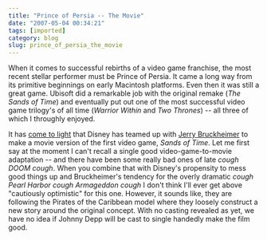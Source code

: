 ```yaml
---
title: "Prince of Persia -- The Movie"
date: "2007-05-04 00:34:21"
tags: [imported]
category: blog
slug: prince_of_persia_the_movie
---
```


When it comes to successful rebirths of a video game franchise, the most recent stellar performer must be Prince of Persia. It came a long way from its primitive beginnings on early Macintosh platforms. Even then it was still a great game. Ubisoft did a remarkable job with the original remake (<em>The Sands of Time</em>) and eventually put out one of the most successful video game trilogy's of all time (<em>Warrior Within</em> and <em>Two Thrones</em>) -- all three of which I throughly enjoyed.

It has <a href="http://www.filmwad.com/prince-of-persia-to-reign-on-silver-screen-2196-p.html">come to light</a> that Disney has teamed up with <a href="http://www.imdb.com/name/nm0000988/" title="The Rock is still a great movie">Jerry Bruckheimer</a> to make a movie version of the first video game, <em>Sands of Time</em>. Let me first say at the moment I can't recall a single good video-game-to-movie adaptation -- and there have been some really bad ones of late _cough_ <em>DOOM</em> _cough_. When you combine that with Disney's propensity to mess good things up and Bruckheimer's tendency for the overly dramatic _cough_ <em>Pearl Harbor</em> _cough_ <em>Armageddon</em> _cough_ I don't think I'll ever get above "cautiously optimistic" for this one. However, it sounds like, they are following the Pirates of the Caribbean model where they loosely construct a new story around the original concept. With no casting revealed as yet, we have no idea if Johnny Depp will be cast to single handedly make the film good.
